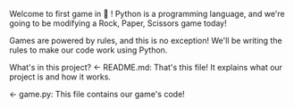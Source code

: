 Welcome to first game in 🐍 !
Python is a programming language, and we're going to be modifying a Rock, Paper, Scissors game today!

Games are powered by rules, and this is no exception! We'll be writing the rules to make our code work using Python.

What's in this project?
← README.md: That's this file! It explains what our project is and how it works.

← game.py: This file contains our game's code!

